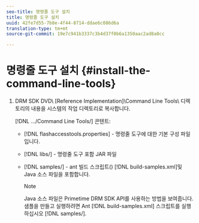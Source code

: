 ```yaml
---
seo-title: 명령줄 도구 설치
title: 명령줄 도구 설치
uuid: 42fe7d55-7b8e-4f44-8714-ddae6c086d6a
translation-type: tm+mt
source-git-commit: 19e7c941b3337c3b4d37f0b6a1350aac2ad8a0cc

---
```



# 명령줄 도구 설치 {#install-the-command-line-tools}

1. DRM SDK DVD\ [Reference Implementation]\Command Line Tools\ 디렉토리의 내용을 시스템의 작업 디렉토리로 복사합니다.

   [!DNL .../Command Line Tools/] 콘텐트:

   * [!DNL flashaccesstools.properties] - 명령줄 도구에 대한 기본 구성 파일입니다.
   * [!DNL libs/] - 명령줄 도구 포함 JAR 파일
   * [!DNL samples/] - ant 빌드 스크립트() [!DNL build-samples.xml]및 Java 소스 파일을 포함합니다.

      >[!NOTE]
      >
      >Java 소스 파일은 Primetime DRM SDK API를 사용하는 방법을 보여줍니다. 샘플을 만들고 실행하려면 Ant [!DNL build-samples.xml] 스크립트를 실행하십시오 [!DNL samples/].